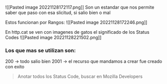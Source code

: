 ![[Pasted image 20221128172117.png]]
Son un estandar que nos permite saber que paso con esa slicitud, si salio bien o mal

Estos funcionan por Rangos:
![[Pasted image 20221128172246.png]]

En http.cat se ven con imagenes de gatos el significado de los Status Codes
![[Pasted image 20221128221502.png]]

### Los que mas se utilizan son:
200 -> todo salio bien
2001 -> el recurso que mandamos a crear fue creado con exito

> Anotar todos los Status Code, buscar en Mozilla Developers

